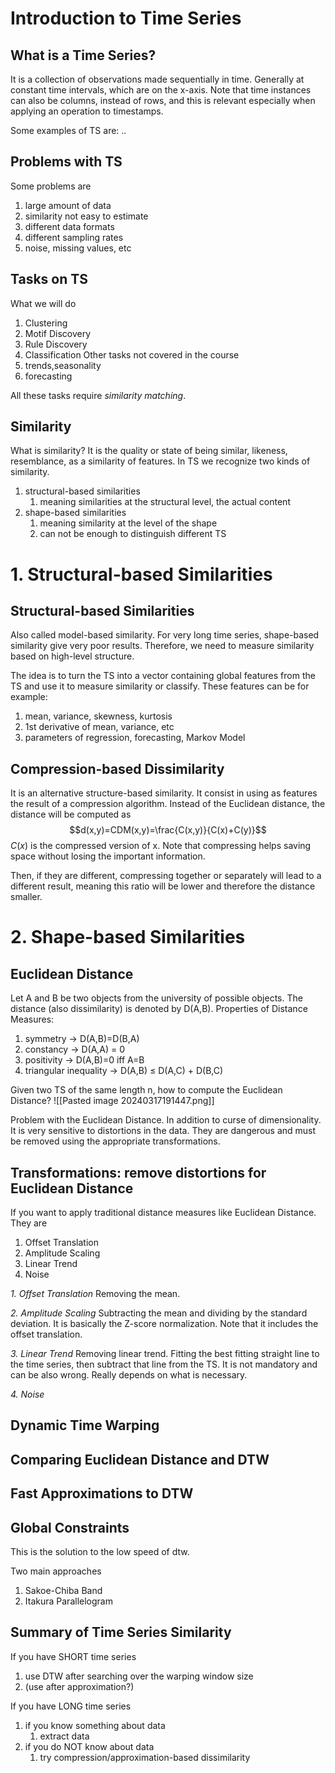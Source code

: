 # Introduction to Time Series
## What is a Time Series?
It is a collection of observations made sequentially in time.
Generally at constant time intervals, which are on the x-axis.
Note that time instances can also be columns, instead of rows, and this is relevant especially when applying an operation to timestamps.

Some examples of TS are:
..


## Problems with TS
Some problems are
1. large amount of data
2. similarity not easy to estimate
3. different data formats
4. different sampling rates
5. noise, missing values, etc

## Tasks on TS
What we will do
1. Clustering
2. Motif Discovery
3. Rule Discovery
4. Classification
Other tasks not covered in the course
1. trends,seasonality
2. forecasting

All these tasks require *similarity matching*.

## Similarity
What is similarity?
It is the quality or state of being similar, likeness, resemblance, as a similarity of features.
In TS we recognize two kinds of similarity.
1. structural-based similarities
	1. meaning similarities at the structural level, the actual content
2. shape-based similarities
	1. meaning similarity at the level of the shape
	2. can not be enough to distinguish different TS

# 1. Structural-based Similarities

## Structural-based Similarities
Also called model-based similarity.
For very long time series, shape-based similarity give very poor results.
Therefore, we need to measure similarity based on high-level structure.

The idea is to turn the TS into a vector containing global features from the TS and use it to measure similarity or classify.
These features can be for example:
1. mean, variance, skewness, kurtosis
2. 1st derivative of mean, variance, etc
3. parameters of regression, forecasting, Markov Model

## Compression-based Dissimilarity
It is an alternative structure-based similarity.
It consist in using as features the result of a compression algorithm.
Instead of the Euclidean distance, the distance will be computed as
$$d(x,y)=CDM(x,y)=\frac{C(x,y)}{C(x)+C(y)}$$
$C(x)$ is the compressed version of x. Note that compressing helps saving space without losing the important information.

Then, if they are different, compressing together or separately will lead to a different result, meaning this ratio will be lower and therefore the distance smaller.

# 2. Shape-based Similarities
## Euclidean Distance
Let A and B be two objects from the university of possible objects. The distance (also dissimilarity) is denoted by D(A,B).
Properties of Distance Measures:
1. symmetry -> D(A,B)=D(B,A)
2. constancy -> D(A,A) = 0
3. positivity -> D(A,B)=0 iff A=B
4. triangular inequality -> D(A,B) $\leq$ D(A,C) + D(B,C)

Given two TS of the same length n, how to compute the Euclidean Distance?
![[Pasted image 20240317191447.png]]

Problem with the Euclidean Distance.
In addition to curse of dimensionality.
It is very sensitive to distortions in the data.
They are dangerous and must be removed using the appropriate transformations.
## Transformations: remove distortions for Euclidean Distance
If you want to apply traditional distance measures like Euclidean Distance.
They are
1. Offset Translation
2. Amplitude Scaling
3. Linear Trend
4. Noise

*1. Offset Translation*
Removing the mean.

*2. Amplitude Scaling*
Subtracting the mean and dividing by the standard deviation.
It is basically the Z-score normalization.
Note that it includes the offset translation.

*3. Linear Trend*
Removing linear trend.
Fitting the best fitting straight line to the time series, then subtract that line from the TS.
It is not mandatory and can be also wrong.
Really depends on what is necessary.

*4. Noise*



## Dynamic Time Warping






## Comparing Euclidean Distance and DTW





## Fast Approximations to DTW



## Global Constraints
This is the solution to the low speed of dtw.

Two main approaches
1. Sakoe-Chiba Band
2. Itakura Parallelogram


## Summary of Time Series Similarity
If you have SHORT time series
1. use DTW after searching over the warping window size
2. (use after approximation?)

If you have LONG time series
1. if you know something about data
	1. extract data
2. if you do NOT know about data
	1. try compression/approximation-based dissimilarity




